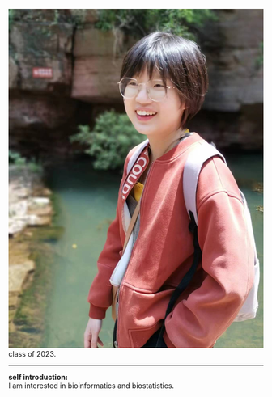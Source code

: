 ![Yiyin Zhang](https://raw.githubusercontent.com/houlresearch/Tests/main/zhangyiyin.jpg)
class of 2023.
***
**self introduction:**  
I am interested in bioinformatics and biostatistics.  
